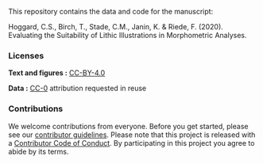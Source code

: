 This repository contains the data and code for the manuscript:

Hoggard, C.S., Birch, T., Stade, C.M., Janin, K. & Riede, F. (2020). Evaluating the Suitability of Lithic Illustrations in Morphometric Analyses.
    

### Licenses

**Text and figures :**  [CC-BY-4.0](http://creativecommons.org/licenses/by/4.0/)

**Data :** [CC-0](http://creativecommons.org/publicdomain/zero/1.0/) attribution requested in reuse

### Contributions

We welcome contributions from everyone. Before you get started, please see our [contributor guidelines](CONTRIBUTING.md). Please note that this project is released with a [Contributor Code of Conduct](CONDUCT.md). By participating in this project you agree to abide by its terms.
